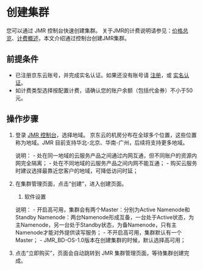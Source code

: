 # 创建集群

您可以通过 JMR 控制台快速创建集群。
关于JMR的计费说明请参见：[价格总览](../Pricing/Price-Overview.md)、[计费概述](../Pricing/Billing-Overview.md)，本文介绍通过控制台创建JMR集群。

## 前提条件
- 已注册京东云账号，并完成实名认证。如果还没有账号请 [注册](https://accounts.jdcloud.com/p/regPage?source=jdcloud&ReturnUrl=%2f%2fuc.jdcloud.com%2fpassport%2fcomplete%3freturnUrl%3dhttp%3A%2F%2Fuc.jdcloud.com%2Fredirect%2FloginRouter%3FreturnUrl%3Dhttps%253A%252F%252Fwww.jdcloud.com%252Fhelp%252Fdetail%252F734%252FisCatalog%252F1)，或 [实名认证](https://uc.jdcloud.com/account/certify)。
- 如计费类型选择按配置计费，请确认您的账户余额（包括代金券）不小于50元。

## 操作步骤
1. 登录 [JMR 控制台](https://xdata.jdcloud.com/rmgr/resources/res-manage/custom-resources.html#/)，选择地域。
     京东云的机房分布在全球多个位置，这些位置称为地域。JMR 目前支持华北-北京、华南-广州，后续将支持更多地域。
     
     说明：
	   - 处在同一地域的云服务产品之间通过内网互通，但不同账户的资源内网完全隔离；
	   - 处在不同地域的云服务产品之间内网不能互通；
	   - 购买云服务时建议选择最靠近您客户的地域，可降低访问时延；
2. 在集群管理页面，点击“创建”，进入创建页面。

	1. 软件设置
	        
	说明：
	   - 开启高可用，集群会有两个Master：分别为Active Namenode和Standby Namenode：两台Namenode形成互备，一台处于Active状态，为主Namenode，另一台处于Standby状态，为备Namenode，只有主Namenode才能对外提供读写服务；
	   - 不开启高可用，集群默认有一个Master；
	   - JMR_BD-OS-1.0版本在创建集群的时候，默认选择高可用；
	
3. 点击“立即购买”，页面会自动跳转到 JMR 集群管理页面，等待集群创建完成。


